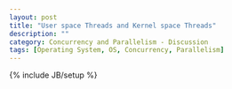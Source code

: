 ```yaml
---
layout: post
title: "User space Threads and Kernel space Threads"
description: ""
category: Concurrency and Parallelism - Discussion
tags: [Operating System, OS, Concurrency, Parallelism]
---
```

{% include JB/setup %}
